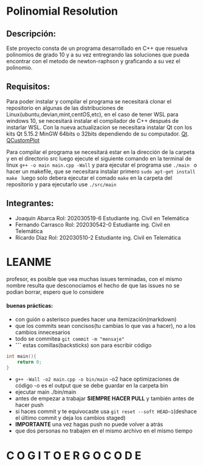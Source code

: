 # Polinomial Resolution
## Descripción: 
Este proyecto consta de un programa desarrollado en C++ que resuelva
polinomios de grado 10 y a su vez entregrando las soluciones que pueda encontrar con el metodo de newton-raphson y graficando a su vez el polinomio.

## Requisitos:
Para poder instalar y compilar el programa se necesitará clonar el repositorio en algunas
de las distribuciones de Linux(ubuntu,devian,mint,centOS,etc), en el caso de tener WSL para windows 10,
se necesitará instalar el compilador de C++ después de instarlar WSL.
Con la nueva actualizacion se necesitara instalar Qt con los kits Qt 5.15.2 MinGW 64bits o 32bits dependiendo de su computador.
[Qt](https://www.qt.io/download-open-source?hsCtaTracking=9f6a2170-a938-42df-a8e2-a9f0b1d6cdce%7C6cb0de4f-9bb5-4778-ab02-bfb62735f3e5).
[QCustomPlot](https://www.qcustomplot.com/index.php/download)

Para compilar el programa se necesitará estar en la dirección de la carpeta y en el directorio src
luego ejecute el siguiente comando en la terminal de linux
```g++ -o main main.cpp -Wall```
y para ejecutar el programa use
```./main ```
o hacer un makefile, que se necesitara instalar primero
```sudo apt-get install make ```
luego solo debera ejecutar el comado ``` make ``` en la carpeta del repositorio
y para ejecutarlo use ```./src/main ```

## Integrantes:
* Joaquín Abarca Rol: 202030519-6 Estudiante ing. Civil en Telemática
* Fernando Carrasco Rol: 202030542-0 Estudiante ing. Civil en Telemática
* Ricardo Díaz Rol: 202030510-2 Estudiante ing. Civil en Telemática

# LEANME
profesor, es posible que vea muchas issues terminadas, con el mismo nombre resulta que desconociamos 
el hecho de que las issues no se podian borrar, espero que lo considere



#### buenas prácticas:
* con guión o asterisco puedes hacer una itemización(markdown)
* que los commits sean concisos(tu cambias lo que vas a hacer), no a los cambios innecesarios
* todo se commitea ```git commit -m "mensaje"```
* **```** estas comillas(backsticks) son para escribir código 
```cpp
int main(){
    return 0;
}
```
* ```g++ -Wall -o2 main.cpp -o bin/main``` -o2 hace optimizaciones de código -o es el output que se debe guardar en la carpeta bin
* ejecutar main ./bin/main
* antes de empezar a trabajar **SIEMPRE HACER PULL** y también antes de hacer push
* si haces commit y te equivocaste usa ```git reset --soft HEAD~1```(deshace el último commit y deja los cambios staged)
* **IMPORTANTE** una vez hagas push no puede volver a atrás 
* que dos personas no trabajen en el mismo archivo en el mismo tiempo

# C O G I T O   E R G O   C O D E
